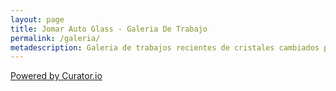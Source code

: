 ```yaml
---
layout: page
title: Jomar Auto Glass - Galeria De Trabajo
permalink: /galeria/
metadescription: Galeria de trabajos recientes de cristales cambiados por Jomar Auto Glass en Puerto Rico.
---
```


<!-- Place <div> tag where you want the feed to appear -->
<div id="curator-feed-default-feed-layout"><a href="https://curator.io" target="_blank" class="crt-logo crt-tag">Powered by Curator.io</a></div>
<!-- The Javascript can be moved to the end of the html page before the </body> tag -->
<script type="text/javascript">
/* curator-feed-default-feed-layout */
(function(){
var i, e, d = document, s = "script";i = d.createElement("script");i.async = 1;
i.src = "https://cdn.curator.io/published/cc4826ef-d33e-4ec7-adc1-8bca382814bc.js";
e = d.getElementsByTagName(s)[0];e.parentNode.insertBefore(i, e);
})();
</script>

<!--
| Username | User Id | Client Id | Access Token |

|mariotalavera|186507154|852527fed85f439380ef272557711267|186507154.852527f.3452986a8f87470f9353c21c8f84d8ef|
|jomarautoglass|8222404801|0ce2a34abd8140fc8d1fd354775b821d|8222404801.0ce2a34.33989eb15bb24e5a84083746f9135c71|


https://stackoverflow.com/questions/16496511/how-to-get-an-instagram-access-token

https://api.instagram.com/oauth/authorize/?client_id=CLIENT-ID&redirect_uri=REDIRECT-URI&response_type=token

https://api.instagram.com/oauth/authorize/?client_id=0ce2a34abd8140fc8d1fd354775b821d&redirect_uri=http://www.jomarautoglass.com/&response_type=token

https://codeofaninja.com/tools/find-instagram-user-id

https://jekyllcodex.org/without-plugin/instagram/

https://github.com/stevenschobert/instafeed.js#standard-options
-->
